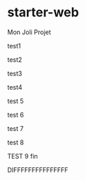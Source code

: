 # starter-web
Mon Joli Projet


test1

test2

test3

test4

test 5


test 6

test 7

test 8

TEST 9 fin

  DIFFFFFFFFFFFFFFF